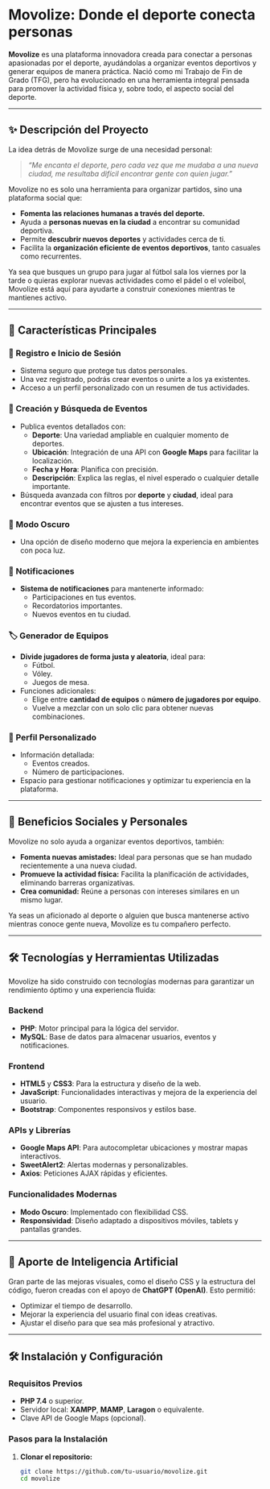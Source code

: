 # Movolize: Donde el deporte conecta personas

**Movolize** es una plataforma innovadora creada para conectar a personas apasionadas por el deporte, ayudándolas a organizar eventos deportivos y generar equipos de manera práctica. Nació como mi Trabajo de Fin de Grado (TFG), pero ha evolucionado en una herramienta integral pensada para promover la actividad física y, sobre todo, el aspecto social del deporte.

--------------------------------------------------------------------------------------------------------------------------------------------------------------------------------------------------------

## ✨ Descripción del Proyecto

La idea detrás de Movolize surge de una necesidad personal:  
> _“Me encanta el deporte, pero cada vez que me mudaba a una nueva ciudad, me resultaba difícil encontrar gente con quien jugar.”_

Movolize no es solo una herramienta para organizar partidos, sino una plataforma social que:
- **Fomenta las relaciones humanas a través del deporte.**
- Ayuda a **personas nuevas en la ciudad** a encontrar su comunidad deportiva.
- Permite **descubrir nuevos deportes** y actividades cerca de ti.
- Facilita la **organización eficiente de eventos deportivos**, tanto casuales como recurrentes.

Ya sea que busques un grupo para jugar al fútbol sala los viernes por la tarde o quieras explorar nuevas actividades como el pádel o el voleibol, Movolize está aquí para ayudarte a construir conexiones mientras te mantienes activo.

--------------------------------------------------------------------------------------------------------------------------------------------------------------------------------------------------------

## 🚀 Características Principales

### 🔑 Registro e Inicio de Sesión
- Sistema seguro que protege tus datos personales.
- Una vez registrado, podrás crear eventos o unirte a los ya existentes.
- Acceso a un perfil personalizado con un resumen de tus actividades.

### 📆 Creación y Búsqueda de Eventos
- Publica eventos detallados con:
  - **Deporte**: Una variedad ampliable en cualquier momento de deportes.
  - **Ubicación**: Integración de una API con **Google Maps** para facilitar la localización.
  - **Fecha y Hora**: Planifica con precisión.
  - **Descripción**: Explica las reglas, el nivel esperado o cualquier detalle importante.
- Búsqueda avanzada con filtros por **deporte** y **ciudad**, ideal para encontrar eventos que se ajusten a tus intereses.

### 🌙 Modo Oscuro
- Una opción de diseño moderno que mejora la experiencia en ambientes con poca luz.

### 🔔 Notificaciones
- **Sistema de notificaciones** para mantenerte informado:
  - Participaciones en tus eventos.
  - Recordatorios importantes.
  - Nuevos eventos en tu ciudad.

### 🏷️ Generador de Equipos
- **Divide jugadores de forma justa y aleatoria**, ideal para:
  - Fútbol.
  - Vóley.
  - Juegos de mesa.
- Funciones adicionales:
  - Elige entre **cantidad de equipos** o **número de jugadores por equipo**.
  - Vuelve a mezclar con un solo clic para obtener nuevas combinaciones.

### 👤 Perfil Personalizado
- Información detallada:
  - Eventos creados.
  - Número de participaciones.
- Espacio para gestionar notificaciones y optimizar tu experiencia en la plataforma.

--------------------------------------------------------------------------------------------------------------------------------------------------------------------------------------------------------

## 🌟 Beneficios Sociales y Personales

Movolize no solo ayuda a organizar eventos deportivos, también:
- **Fomenta nuevas amistades:** Ideal para personas que se han mudado recientemente a una nueva ciudad.
- **Promueve la actividad física:** Facilita la planificación de actividades, eliminando barreras organizativas.
- **Crea comunidad:** Reúne a personas con intereses similares en un mismo lugar.

Ya seas un aficionado al deporte o alguien que busca mantenerse activo mientras conoce gente nueva, Movolize es tu compañero perfecto.

--------------------------------------------------------------------------------------------------------------------------------------------------------------------------------------------------------

## 🛠️ Tecnologías y Herramientas Utilizadas

Movolize ha sido construido con tecnologías modernas para garantizar un rendimiento óptimo y una experiencia fluida:

### Backend
- **PHP**: Motor principal para la lógica del servidor.
- **MySQL**: Base de datos para almacenar usuarios, eventos y notificaciones.

### Frontend
- **HTML5** y **CSS3**: Para la estructura y diseño de la web.
- **JavaScript**: Funcionalidades interactivas y mejora de la experiencia del usuario.
- **Bootstrap**: Componentes responsivos y estilos base.

### APIs y Librerías
- **Google Maps API**: Para autocompletar ubicaciones y mostrar mapas interactivos.
- **SweetAlert2**: Alertas modernas y personalizables.
- **Axios**: Peticiones AJAX rápidas y eficientes.

### Funcionalidades Modernas
- **Modo Oscuro**: Implementado con flexibilidad CSS.
- **Responsividad**: Diseño adaptado a dispositivos móviles, tablets y pantallas grandes.

--------------------------------------------------------------------------------------------------------------------------------------------------------------------------------------------------------

## 🤖 Aporte de Inteligencia Artificial

Gran parte de las mejoras visuales, como el diseño CSS y la estructura del código, fueron creadas con el apoyo de **ChatGPT (OpenAI)**. Esto permitió:
- Optimizar el tiempo de desarrollo.
- Mejorar la experiencia del usuario final con ideas creativas.
- Ajustar el diseño para que sea más profesional y atractivo.

--------------------------------------------------------------------------------------------------------------------------------------------------------------------------------------------------------

## 🛠️ Instalación y Configuración

### Requisitos Previos
- **PHP 7.4** o superior.
- Servidor local: **XAMPP**, **MAMP**, **Laragon** o equivalente.
- Clave API de Google Maps (opcional).

### Pasos para la Instalación
1. **Clonar el repositorio:**
   ```bash
   git clone https://github.com/tu-usuario/movolize.git
   cd movolize
